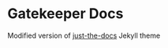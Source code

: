 # Gatekeeper Docs

Modified version of [just-the-docs](https://pmarsceill.github.io/just-the-docs/) Jekyll theme
